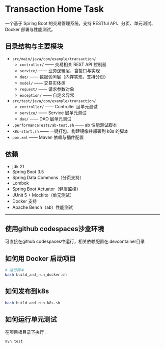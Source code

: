 # Transaction Home Task

一个基于 Spring Boot 的交易管理系统，支持 RESTful API、分页、单元测试、Docker 部署与性能测试。

## 目录结构与主要模块

- `src/main/java/com/example/transaction/`
  - `controller/`    —— 交易相关 REST API 控制器
  - `service/`       —— 业务逻辑层，含接口与实现
  - `dao/`           —— 数据访问层（内存实现，支持分页）
  - `model/`         —— 交易实体类
  - `request/`       —— 请求参数对象
  - `exception/`     —— 自定义异常
- `src/test/java/com/example/transaction/`
  - `controller/`    —— Controller 层单元测试
  - `service/`       —— Service 层单元测试
  - `dao/`           —— DAO 层单元测试
- `.performanceTests/ab-test.sh` —— ab 性能测试脚本
- `k8s-start.sh`     —— 一键打包、构建镜像并部署到 k8s 的脚本
- `pom.xml`          —— Maven 依赖与插件配置

## 依赖
- jdk 21
- Spring Boot 3.5
- Spring Data Commons（分页支持）
- Lombok
- Spring Boot Actuator（健康监控）
- JUnit 5 + Mockito（单元测试）
- Docker 支持
- Apache Bench（ab）性能测试

---

## 使用github codespaces沙盒环境
可直接在github codespaces中运行，相关依赖配置在.devcontainer目录

## 如何用 Docker 启动项目

```sh
# 运行脚本
bash build_and_run_docker.sh
```

## 如何发布到k8s
```sh
bash build_and_run_k8s.sh
```

## 如何运行单元测试

在项目根目录下执行：

```sh
mvn test
```
